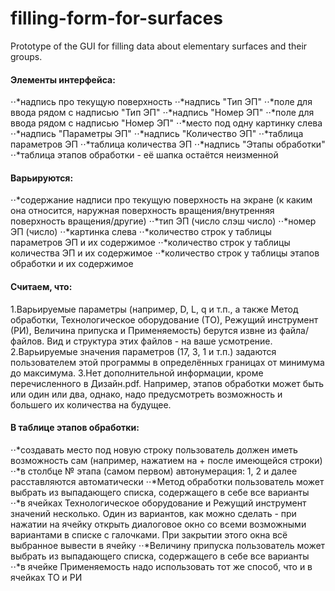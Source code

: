 # filling-form-for-surfaces
Prototype of the GUI for filling data about elementary surfaces and their groups.

#### Элементы интерфейса:

⋅⋅*надпись про текущую поверхность
⋅⋅*надпись "Тип ЭП"
⋅⋅*поле для ввода рядом с надписью "Тип ЭП"
⋅⋅*надпись "Номер ЭП"
⋅⋅*поле для ввода рядом с надписью "Номер ЭП"
⋅⋅*место под одну картинку слева
⋅⋅*надпись "Параметры ЭП"
⋅⋅*надпись "Количество ЭП"
⋅⋅*таблица параметров ЭП
⋅⋅*таблица количества ЭП
⋅⋅*надпись "Этапы обработки"
⋅⋅*таблица этапов обработки - её шапка остаётся неизменной

#### Варьируются:

⋅⋅*содержание надписи про текущую поверхность на экране (к каким она относится, наружная поверхность вращения/внутренняя поверхность вращения/другие)
⋅⋅*тип ЭП (число слэш число)
⋅⋅*номер ЭП (число)
⋅⋅*картинка слева
⋅⋅*количество строк у таблицы параметров ЭП и их содержимое
⋅⋅*количество строк у таблицы количества ЭП и их содержимое
⋅⋅*количество строк у таблицы этапов обработки и их содержимое

#### Считаем, что:

1.Варьируемые параметры (например, D, L, q и т.п., а также Метод обработки, Технологическое оборудование (ТО), Режущий инструмент (РИ), Величина припуска и Применяемость) берутся извне из файла/файлов. Вид и структура этих файлов - на ваше усмотрение.
2.Варьируемые значения параметров (17, 3, 1 и т.п.) задаются пользователем этой программы в определённых границах от минимума до максимума.
3.Нет дополнительной информации, кроме перечисленного в Дизайн.pdf. Например, этапов обработки может быть или один или два, однако, надо предусмотреть возможность и большего их количества на будущее.

#### В таблице этапов обработки:

⋅⋅*создавать место под новую строку пользователь должен иметь возможность сам (например, нажатием на + после имеющейся строки)
⋅⋅*в столбце № этапа (самом первом) автонумерация: 1, 2 и далее расставляются автоматически
⋅⋅*Метод обработки пользователь может выбрать из выпадающего списка, содержащего в себе все варианты
⋅⋅*в ячейках Технологическое оборудование и Режущий инструмент значений несколько. Один из вариантов, как можно сделать - при нажатии на ячейку открыть диалоговое окно со всеми возможными вариантами в списке с галочками. При закрытии этого окна всё выбранное вывести в ячейку
⋅⋅*Величину припуска пользователь может выбрать из выпадающего списка, содержащего в себе все варианты
⋅⋅*в ячейке Применяемость надо использовать тот же способ, что и в ячейках ТО и РИ
